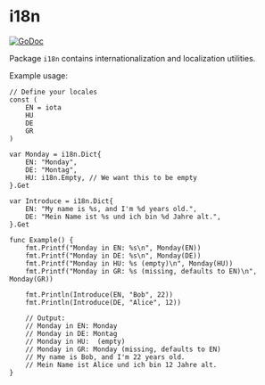 # i18n

[![GoDoc](https://godoc.org/github.com/icza/gox/i18n?status.svg)](https://godoc.org/github.com/icza/gox/i18n)

Package `i18n` contains internationalization and localization utilities.

Example usage:

```golang
// Define your locales
const (
	EN = iota
	HU
	DE
	GR
)

var Monday = i18n.Dict{
	EN: "Monday",
	DE: "Montag",
	HU: i18n.Empty, // We want this to be empty
}.Get

var Introduce = i18n.Dict{
	EN: "My name is %s, and I'm %d years old.",
	DE: "Mein Name ist %s und ich bin %d Jahre alt.",
}.Get

func Example() {
	fmt.Printf("Monday in EN: %s\n", Monday(EN))
	fmt.Printf("Monday in DE: %s\n", Monday(DE))
	fmt.Printf("Monday in HU: %s (empty)\n", Monday(HU))
	fmt.Printf("Monday in GR: %s (missing, defaults to EN)\n", Monday(GR))

	fmt.Println(Introduce(EN, "Bob", 22))
	fmt.Println(Introduce(DE, "Alice", 12))

	// Output:
	// Monday in EN: Monday
	// Monday in DE: Montag
	// Monday in HU:  (empty)
	// Monday in GR: Monday (missing, defaults to EN)
	// My name is Bob, and I'm 22 years old.
	// Mein Name ist Alice und ich bin 12 Jahre alt.
}
```
